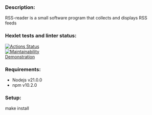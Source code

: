 ### Description:
RSS-reader is a small software program that collects and displays RSS feeds
### Hexlet tests and linter status:
[![Actions Status](https://github.com/Rolex55/frontend-project-11/actions/workflows/hexlet-check.yml/badge.svg)](https://github.com/Rolex55/frontend-project-11/actions)  
[![Maintainability](https://api.codeclimate.com/v1/badges/45ad79f84603c103d112/maintainability)](https://codeclimate.com/github/Rolex55/frontend-project-11/maintainability)  
[Demonstration](https://frontend-project-11-z6zt.vercel.app/)  
### Requirements:
* Nodejs v21.0.0
* npm v10.2.0
### Setup:
make install
